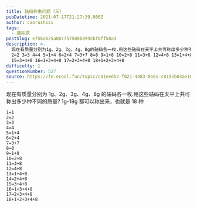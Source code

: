 ```yaml
---
title: 砝码称重问题（三）
pubDatetime: 2021-07-17T21:27:39.000Z
author: caorushizi
tags:
  - 趣味题
postSlug: e756ab25a007757508b0992bf0ff50a3
description: >-
  现在有质量分别为1g、2g、3g、4g、8g的砝码各一枚.用这些砝码在天平上共可称出多少种不同的质量? 1g-18g都可以称出来，也就是18种 1=1
  2=2 3=3 4=4 5=1+4 6=2+4 7=3+7 8=8 9=1+8 10=2+8 11=3+8 12=4+8 13=1+4+8 14=2+4+8
  15=3+4+8 16=1+3+4+8 17=2+3+4+8 18+1+2+3+4+8
difficulty: 1
questionNumber: 527
source: https://fe.ecool.fun/topic/c81eed52-f021-4483-8b61-c815eb03ae18
---
```


现在有质量分别为 1g、2g、3g、4g、8g 的砝码各一枚.用这些砝码在天平上共可称出多少种不同的质量?
1g-18g 都可以称出来，也就是 18 种

```
1=1
2=2
3=3
4=4
5=1+4
6=2+4
7=3+7
8=8
9=1+8
10=2+8
11=3+8
12=4+8
13=1+4+8
14=2+4+8
15=3+4+8
16=1+3+4+8
17=2+3+4+8
18+1+2+3+4+8
```
